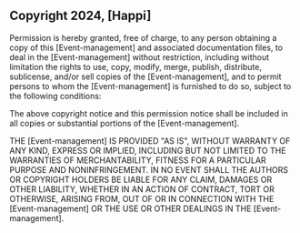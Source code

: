 ## Copyright 2024, [Happi]


Permission is hereby granted, free of charge, to any person obtaining a copy of this [Event-management] and associated documentation files, to deal in the [Event-management] without restriction, including without limitation the rights to use, copy, modify, merge, publish, distribute, sublicense, and/or sell copies of the [Event-management], and to permit persons to whom the [Event-management] is furnished to do so, subject to the following conditions:

The above copyright notice and this permission notice shall be included in all copies or substantial portions of the [Event-management].

THE [Event-management] IS PROVIDED "AS IS", WITHOUT WARRANTY OF ANY KIND, EXPRESS OR IMPLIED, INCLUDING BUT NOT LIMITED TO THE WARRANTIES OF MERCHANTABILITY, FITNESS FOR A PARTICULAR PURPOSE AND NONINFRINGEMENT. IN NO EVENT SHALL THE AUTHORS OR COPYRIGHT HOLDERS BE LIABLE FOR ANY CLAIM, DAMAGES OR OTHER LIABILITY, WHETHER IN AN ACTION OF CONTRACT, TORT OR OTHERWISE, ARISING FROM, OUT OF OR IN CONNECTION WITH THE [Event-management] OR THE USE OR OTHER DEALINGS IN THE [Event-management].